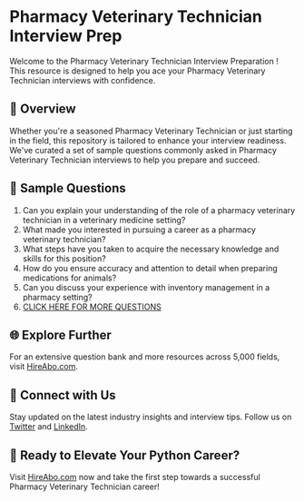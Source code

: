 # Pharmacy Veterinary Technician Interview Prep

Welcome to the Pharmacy Veterinary Technician Interview Preparation ! This resource is designed to help you ace your Pharmacy Veterinary Technician interviews with confidence.

## 🚀 Overview

Whether you're a seasoned Pharmacy Veterinary Technician or just starting in the field, this repository is tailored to enhance your interview readiness. We've curated a set of sample questions commonly asked in Pharmacy Veterinary Technician interviews to help you prepare and succeed.

## 📝 Sample Questions

1. Can you explain your understanding of the role of a pharmacy veterinary technician in a veterinary medicine setting?
2. What made you interested in pursuing a career as a pharmacy veterinary technician?
3. What steps have you taken to acquire the necessary knowledge and skills for this position?
4. How do you ensure accuracy and attention to detail when preparing medications for animals?
5. Can you discuss your experience with inventory management in a pharmacy setting?
6. [CLICK HERE FOR MORE QUESTIONS](https://hireabo.com/job/24_1_24/Pharmacy%20Veterinary%20Technician)

## 🌐 Explore Further

For an extensive question bank and more resources across 5,000 fields, visit [HireAbo.com](https://www.hireabo.com).

## 📱 Connect with Us

Stay updated on the latest industry insights and interview tips. Follow us on [Twitter](https://twitter.com/hireabo) and [LinkedIn](https://www.linkedin.com/in/hire-abo-3609972a8/).

## 🚀 Ready to Elevate Your Python Career?

Visit [HireAbo.com](https://www.hireabo.com) now and take the first step towards a successful Pharmacy Veterinary Technician career!